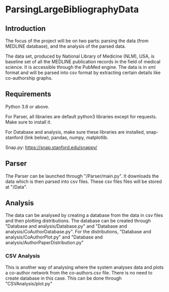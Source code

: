 # ParsingLargeBibliographyData

## Introduction

The focus of the project will be on two parts: parsing the data (from MEDLINE database), and the analysis of the parsed data. 

The data set, produced by National Library of Medicine (NLM), USA, is baseline set of all the MEDLINE publication records in the field of medical science. It is accessible through the PubMed engine. The data is in xml format and will be parsed into csv format by extracting certain details like co-authorship graphs.

## Requirements

Python 3.6 or above.

For Parser, all libraries are default python3 libraries except for requests. Make sure to install it.

For Database and analysis, make sure these libraries are installed, snap-stanford (link below), pandas, numpy, matplotlib.

Snap.py: https://snap.stanford.edu/snappy/

## Parser

The Parser can be launched through "/Parser/main.py". It downloads the data which is then parsed into csv files. These csv files files will be stored at "/Data".

## Analysis

The data can be analysed by creating a database from the data in csv files and then plotting distributions.
The database can be created through "Database and analysis/Database.py" and "Database and analysis/CoAuthorDatabase.py".
For the distributions, "Database and analysis/CoAuthorPlot.py" and "Database and analysis/AuthorPaperDistribution.py"

### CSV Analysis

This is another way of analysing where the system analyses data and plots a co-author network from the co-authors.csv file. There is no need to create database in this case.
This can be done through "CSVAnalysis/plot.py"
